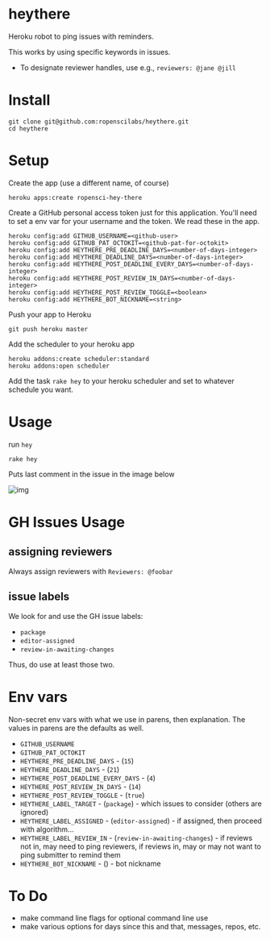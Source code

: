 heythere
========

Heroku robot to ping issues with reminders.

This works by using specific keywords in issues.

* To designate reviewer handles, use e.g., `reviewers: @jane @jill`

Install
=====

```
git clone git@github.com:ropenscilabs/heythere.git
cd heythere
```

Setup
=====

Create the app (use a different name, of course)

```
heroku apps:create ropensci-hey-there
```

Create a GitHub personal access token just for this application. You'll need to set a env var for your username and the token. We read these in the app.

```
heroku config:add GITHUB_USERNAME=<github-user>
heroku config:add GITHUB_PAT_OCTOKIT=<github-pat-for-octokit>
heroku config:add HEYTHERE_PRE_DEADLINE_DAYS=<number-of-days-integer>
heroku config:add HEYTHERE_DEADLINE_DAYS=<number-of-days-integer>
heroku config:add HEYTHERE_POST_DEADLINE_EVERY_DAYS=<number-of-days-integer>
heroku config:add HEYTHERE_POST_REVIEW_IN_DAYS=<number-of-days-integer>
heroku config:add HEYTHERE_POST_REVIEW_TOGGLE=<boolean>
heroku config:add HEYTHERE_BOT_NICKNAME=<string>
```

Push your app to Heroku

```
git push heroku master
```

Add the scheduler to your heroku app

```
heroku addons:create scheduler:standard
heroku addons:open scheduler
```

Add the task ```rake hey``` to your heroku scheduler and set to whatever schedule you want.


Usage
=====

run `hey`

```
rake hey
```

Puts last comment in the issue in the image below

![img](http://f.cl.ly/items/2P363L3U1L262E023b10/Screen%20Shot%202015-12-21%20at%2011.30.11%20AM.png)

GH Issues Usage
===================

## assigning reviewers

Always assign reviewers with `Reviewers: @foobar`

## issue labels

We look for and use the GH issue labels:

* `package`
* `editor-assigned`
* `review-in-awaiting-changes`

Thus, do use at least those two.

Env vars
========

Non-secret env vars with what we use in parens, then explanation. The values in parens are the defaults as well.

* `GITHUB_USERNAME`
* `GITHUB_PAT_OCTOKIT`
* `HEYTHERE_PRE_DEADLINE_DAYS` - (`15`)
* `HEYTHERE_DEADLINE_DAYS` - (`21`)
* `HEYTHERE_POST_DEADLINE_EVERY_DAYS` - (`4`)
* `HEYTHERE_POST_REVIEW_IN_DAYS` - (`14`)
* `HEYTHERE_POST_REVIEW_TOGGLE` - (`true`)
* `HEYTHERE_LABEL_TARGET` - (`package`) - which issues to consider (others are ignored)
* `HEYTHERE_LABEL_ASSIGNED` - (`editor-assigned`) - if assigned, then proceed with algorithm...
* `HEYTHERE_LABEL_REVIEW_IN` - (`review-in-awaiting-changes`) - if reviews not in, may need to ping reviewers, if reviews in, may or may not want to ping submitter to remind them
* `HEYTHERE_BOT_NICKNAME` - (<none>) - bot nickname

To Do
=====

* make command line flags for optional command line use
* make various options for days since this and that, messages, repos, etc.
